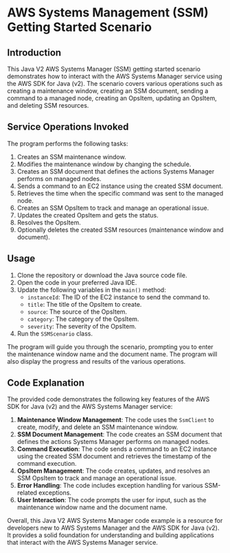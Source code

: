 # AWS Systems Management (SSM) Getting Started Scenario

## Introduction
This Java V2 AWS Systems Manager (SSM) getting started scenario demonstrates how to interact with the AWS Systems Manager service using the AWS SDK for Java (v2). The scenario covers various operations such as creating a maintenance window, creating an SSM document, sending a command to a managed node, creating an OpsItem, updating an OpsItem, and deleting SSM resources.

## Service Operations Invoked
The program performs the following tasks:

1. Creates an SSM maintenance window.
2. Modifies the maintenance window by changing the schedule.
3. Creates an SSM document that defines the actions Systems Manager performs on managed nodes.
4. Sends a command to an EC2 instance using the created SSM document.
5. Retrieves the time when the specific command was sent to the managed node.
6. Creates an SSM OpsItem to track and manage an operational issue.
7. Updates the created OpsItem and gets the status.
8. Resolves the OpsItem.
9. Optionally deletes the created SSM resources (maintenance window and document).

## Usage
1. Clone the repository or download the Java source code file.
2. Open the code in your preferred Java IDE.
3. Update the following variables in the `main()` method:
   - `instanceId`: The ID of the EC2 instance to send the command to.
   - `title`: The title of the OpsItem to create.
   - `source`: The source of the OpsItem.
   - `category`: The category of the OpsItem.
   - `severity`: The severity of the OpsItem.
4. Run the `SSMScenario` class.

The program will guide you through the scenario, prompting you to enter the maintenance window name and the document name. The program will also display the progress and results of the various operations.

## Code Explanation
The provided code demonstrates the following key features of the AWS SDK for Java (v2) and the AWS Systems Manager service:

1. **Maintenance Window Management**: The code uses the `SsmClient` to create, modify, and delete an SSM maintenance window.
2. **SSM Document Management**: The code creates an SSM document that defines the actions Systems Manager performs on managed nodes.
3. **Command Execution**: The code sends a command to an EC2 instance using the created SSM document and retrieves the timestamp of the command execution.
4. **OpsItem Management**: The code creates, updates, and resolves an SSM OpsItem to track and manage an operational issue.
5. **Error Handling**: The code includes exception handling for various SSM-related exceptions.
6. **User Interaction**: The code prompts the user for input, such as the maintenance window name and the document name.

Overall, this Java V2 AWS Systems Manager code example is a resource for developers new to AWS Systems Manager and the AWS SDK for Java (v2). It provides a solid foundation for understanding and building applications that interact with the AWS Systems Manager service.